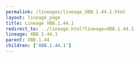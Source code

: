 ```yaml
---
permalink: /lineages/lineage_XBB.1.44.1.html
layout: lineage_page
title: Lineage XBB.1.44.1
redirect_to: ../lineage.html?lineage=XBB.1.44.1
lineage: XBB.1.44.1
parent: XBB.1.44
children: ['XBB.1.44.1']
---
```

